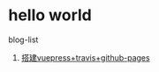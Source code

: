 hello world
===

blog-list
1. [搭建vuepress+travis+github-pages](setup-vuepress-with-travis-on-github-pages.html)